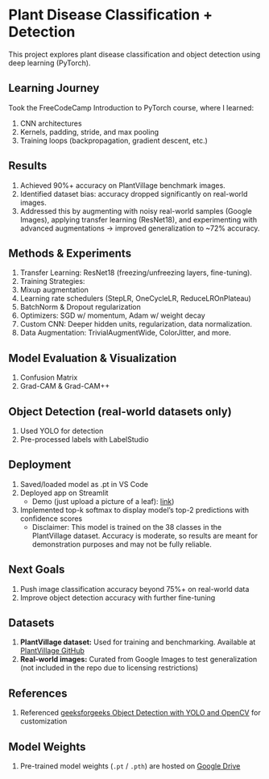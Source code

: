 # Plant Disease Classification + Detection
This project explores plant disease classification and object detection using deep learning (PyTorch).

## Learning Journey
Took the FreeCodeCamp Introduction to PyTorch course, where I learned:
1. CNN architectures
2. Kernels, padding, stride, and max pooling
3. Training loops (backpropagation, gradient descent, etc.)

## Results
1. Achieved 90%+ accuracy on PlantVillage benchmark images.
2. Identified dataset bias: accuracy dropped significantly on real-world images.
3. Addressed this by augmenting with noisy real-world samples (Google Images), applying transfer learning (ResNet18), and experimenting with advanced augmentations → improved generalization to ~72% accuracy.

## Methods & Experiments
1. Transfer Learning: ResNet18 (freezing/unfreezing layers, fine-tuning).
2. Training Strategies:
3. Mixup augmentation
4. Learning rate schedulers (StepLR, OneCycleLR, ReduceLROnPlateau)
5. BatchNorm & Dropout regularization
6. Optimizers: SGD w/ momentum, Adam w/ weight decay
7. Custom CNN: Deeper hidden units, regularization, data normalization.
8. Data Augmentation: TrivialAugmentWide, ColorJitter, and more.

## Model Evaluation & Visualization
1. Confusion Matrix
2. Grad-CAM & Grad-CAM++

## Object Detection (real-world datasets only)
1. Used YOLO for detection
2. Pre-processed labels with LabelStudio

## Deployment
1. Saved/loaded model as .pt in VS Code
2. Deployed app on Streamlit 
    - Demo (just upload a picture of a leaf): [link](https://plant-disease-classification-vayyob3uqtbmtgjf5clzhg.streamlit.app/)) 
3. Implemented top-k softmax to display model’s top-2 predictions with confidence scores
    - Disclaimer: This model is trained on the 38 classes in the PlantVillage dataset. Accuracy is moderate, so results are meant for demonstration purposes and may not be fully reliable.

## Next Goals
1. Push image classification accuracy beyond 75%+ on real-world data 
2. Improve object detection accuracy with further fine-tuning

## Datasets
1. **PlantVillage dataset:** Used for training and benchmarking. Available at [PlantVillage GitHub](https://github.com/spMohanty/PlantVillage-Dataset.git)  
2. **Real-world images:** Curated from Google Images to test generalization (not included in the repo due to licensing restrictions)

## References
1. Referenced [geeksforgeeks Object Detection with YOLO and OpenCV](https://www.geeksforgeeks.org/computer-vision/object-detection-with-yolo-and-opencv/) for customization

 ## Model Weights
1. Pre-trained model weights (`.pt` / `.pth`) are hosted on [Google Drive](https://drive.google.com/drive/folders/1SJD4w37yV43QSEeLKKjAJIl7sS5iMiMP?usp=drive_link)